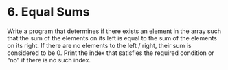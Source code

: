 # 6. Equal Sums
Write a program that determines if there exists an element in the array such that the sum of the elements on its
left is equal to the sum of the elements on its right. If there are no elements to the left / right, their sum is
considered to be 0. Print the index that satisfies the required condition or “no” if there is no such index.